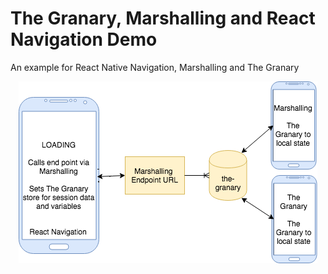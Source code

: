 # The Granary, Marshalling and React Navigation Demo
An example for React Native Navigation, Marshalling and The Granary

<p align="center">
  <img width="478" height="291" src="https://github.com/MarshalPaterson/TheGranaryMarshallingNavigation/blob/master/assets/the-granary-demo.png?raw=true">
</p>
